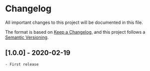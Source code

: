 # Changelog
All important changes to this project will be documented in this file.

The format is based on [Keep a Changelog](https://keepachangelog.com/en/1.0.0/),
and this project follows a [Semantic Versioning](https://semver.org/spec/v2.0.0.html).

## [1.0.0] - 2020-02-19
    - First release